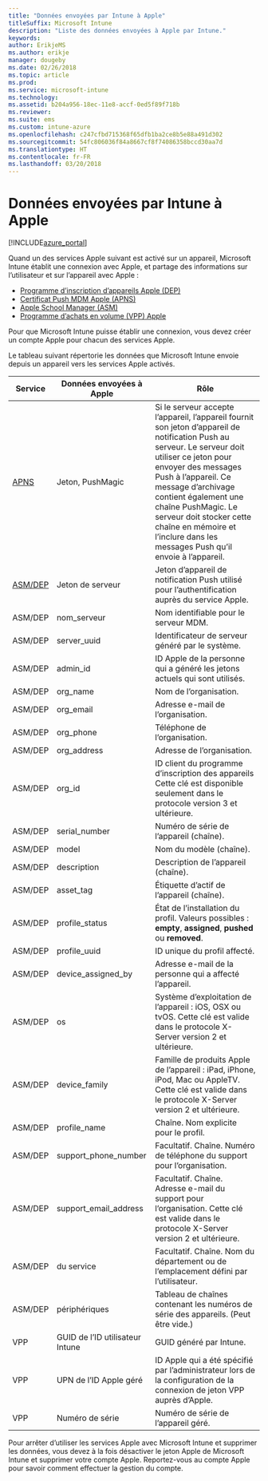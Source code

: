 ```yaml
---
title: "Données envoyées par Intune à Apple"
titleSuffix: Microsoft Intune
description: "Liste des données envoyées à Apple par Intune."
keywords: 
author: ErikjeMS
ms.author: erikje
manager: dougeby
ms.date: 02/26/2018
ms.topic: article
ms.prod: 
ms.service: microsoft-intune
ms.technology: 
ms.assetid: b204a956-18ec-11e8-accf-0ed5f89f718b
ms.reviewer: 
ms.suite: ems
ms.custom: intune-azure
ms.openlocfilehash: c247cfbd715368f65dfb1ba2ce8b5e88a491d302
ms.sourcegitcommit: 54fc806036f84a8667cf8f74086358bccd30aa7d
ms.translationtype: HT
ms.contentlocale: fr-FR
ms.lasthandoff: 03/20/2018
---
```

# <a name="data-intune-sends-to-apple"></a>Données envoyées par Intune à Apple

[!INCLUDE[azure_portal](./includes/azure_portal.md)]

Quand un des services Apple suivant est activé sur un appareil, Microsoft Intune établit une connexion avec Apple, et partage des informations sur l’utilisateur et sur l’appareil avec Apple : 

- [Programme d’inscription d’appareils Apple (DEP)](device-enrollment-program-enroll-ios.md)
- [Certificat Push MDM Apple (APNS)](apple-mdm-push-certificate-get.md)
- [Apple School Manager (ASM)](https://docs.microsoft.com/schooldatasync/apple-school-manager-integration-with-intune-for-education-and-school-data-sync)
- [Programme d’achats en volume (VPP) Apple](vpp-apps-ios.md)

Pour que Microsoft Intune puisse établir une connexion, vous devez créer un compte Apple pour chacun des services Apple.

Le tableau suivant répertorie les données que Microsoft Intune envoie depuis un appareil vers les services Apple activés. 

| Service | Données envoyées à Apple | Rôle |
|---|---| ---|
| [APNS](https://developer.apple.com/library/content/documentation/Miscellaneous/Reference/MobileDeviceManagementProtocolRef/3-MDM_Protocol/MDM_Protocol.html#//apple_ref/doc/uid/TP40017387-CH3-SW2) | Jeton, PushMagic | Si le serveur accepte l’appareil, l’appareil fournit son jeton d’appareil de notification Push au serveur. Le serveur doit utiliser ce jeton pour envoyer des messages Push à l’appareil. Ce message d’archivage contient également une chaîne PushMagic. Le serveur doit stocker cette chaîne en mémoire et l’inclure dans les messages Push qu’il envoie à l’appareil. |
| [ASM/DEP](https://developer.apple.com/library/content/documentation/Miscellaneous/Reference/MobileDeviceManagementProtocolRef/3-MDM_Protocol/MDM_Protocol.html#//apple_ref/doc/uid/TP40017387-CH3-SW2) | Jeton de serveur | Jeton d’appareil de notification Push utilisé pour l’authentification auprès du service Apple. |
| ASM/DEP | nom_serveur | Nom identifiable pour le serveur MDM. |
| ASM/DEP | server_uuid | Identificateur de serveur généré par le système. |
| ASM/DEP | admin_id | ID Apple de la personne qui a généré les jetons actuels qui sont utilisés. |
| ASM/DEP | org_name | Nom de l’organisation. |
| ASM/DEP | org_email | Adresse e-mail de l’organisation. |
| ASM/DEP | org_phone | Téléphone de l’organisation. |
| ASM/DEP | org_address | Adresse de l’organisation. |
| ASM/DEP | org_id | ID client du programme d’inscription des appareils Cette clé est disponible seulement dans le protocole version 3 et ultérieure. |
| ASM/DEP | serial_number | Numéro de série de l’appareil (chaîne). |
| ASM/DEP | model | Nom du modèle (chaîne). |
| ASM/DEP | description | Description de l’appareil (chaîne). |
| ASM/DEP | asset_tag | Étiquette d’actif de l’appareil (chaîne). |
| ASM/DEP | profile_status | État de l’installation du profil. Valeurs possibles : **empty**, **assigned**, **pushed** ou **removed**. |
| ASM/DEP | profile_uuid | ID unique du profil affecté. |
| ASM/DEP | device_assigned_by | Adresse e-mail de la personne qui a affecté l’appareil. |
| ASM/DEP | os | Système d’exploitation de l’appareil : iOS, OSX ou tvOS. Cette clé est valide dans le protocole X-Server version 2 et ultérieure. |
| ASM/DEP | device_family | Famille de produits Apple de l’appareil : iPad, iPhone, iPod, Mac ou AppleTV. Cette clé est valide dans le protocole X-Server version 2 et ultérieure. |
| ASM/DEP | profile_name | Chaîne. Nom explicite pour le profil. |
| ASM/DEP | support_phone_number | Facultatif. Chaîne. Numéro de téléphone du support pour l’organisation. |
| ASM/DEP | support_email_address | Facultatif. Chaîne. Adresse e-mail du support pour l’organisation. Cette clé est valide dans le protocole X-Server version 2 et ultérieure. |
| ASM/DEP | du service | Facultatif. Chaîne. Nom du département ou de l’emplacement défini par l’utilisateur. |
| ASM/DEP | périphériques | Tableau de chaînes contenant les numéros de série des appareils. (Peut être vide.) |
| VPP | GUID de l’ID utilisateur Intune | GUID généré par Intune. |
| VPP | UPN de l’ID Apple géré | ID Apple qui a été spécifié par l’administrateur lors de la configuration de la connexion de jeton VPP auprès d’Apple. |
| VPP | Numéro de série | Numéro de série de l’appareil géré. |

Pour arrêter d’utiliser les services Apple avec Microsoft Intune et supprimer les données, vous devez à la fois désactiver le jeton Apple de Microsoft Intune et supprimer votre compte Apple. Reportez-vous au compte Apple pour savoir comment effectuer la gestion du compte.


